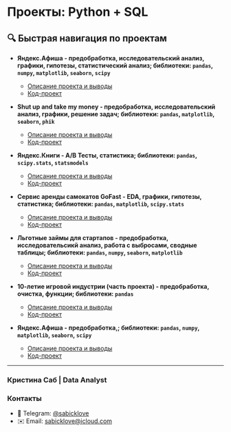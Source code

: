 # Проекты: Python + SQL

## 🔍 Быстрая навигация по проектам
- **Яндекс.Афиша - предобработка, исследовательский анализ, графики, гипотезы, статистический анализ; библиотеки: `pandas`, `numpy`, `matplotlib`, `seaborn`, `scipy`**
  - [Описание проекта и выводы](https://github.com/sabicklove1/Python_base/blob/main/Yandex_Afisha/README.md)
  - [Код-проект](https://github.com/sabicklove1/Python_base/blob/main/Yandex_Afisha/Yandex_afisha.ipynb)

- **Shut up and take my money - предобработка, исследовательский анализ, графики, решение задач; библиотеки: `pandas`, `matplotlib`, `seaborn`, `phik`**
  - [Описание проекта и выводы](https://github.com/sabicklove1/Python_base/blob/main/Food_Moscow/README.md)
  - [Код-проект](https://github.com/sabicklove1/Python_base/blob/main/Food_Moscow/food_market.ipynb)

- **Яндекс.Книги - A/B Тесты, статистика; библиотеки: `pandas`, `scipy.stats`, `statsmodels`**
  - [Описание проекта и выводы](https://github.com/sabicklove1/Python_base/blob/main/Ya_books/README.md)
  - [Код-проект](https://github.com/sabicklove1/Python_base/blob/main/Ya_books/Yandex_knigi_ab_hypothesis1.ipynb)
 
- **Сервис аренды самокатов GoFast - EDA, графики, гипотезы, статистика; библиотеки: `pandas`, `matplotlib`, `scipy.stats`**
  - [Описание проекта и выводы](https://github.com/sabicklove1/Python_base/blob/main/GoFast/README.md)
  - [Код-проект](https://github.com/sabicklove1/Python_base/blob/main/GoFast/GoFast.ipynb)

- **Льготные займы для стартапов - предобработка, исследовательсикй анализ, работа с выбросами, сводные таблицы; библиотеки: `pandas`, `numpy`, `seaborn`, `matplotlib`**
  - [Описание проекта и выводы](https://github.com/sabicklove1/Python_base/blob/main/Yandex_Afisha/README.md)
  - [Код-проект](https://github.com/sabicklove1/Python_base/blob/main/Yandex_Afisha/Yandex_afisha.ipynb)

- **10-летие игровой индустрии (часть проекта) - предобработка, очистка, функции; библиотеки: `pandas`**
  - [Описание проекта и выводы](https://github.com/sabicklove1/Python_base/blob/main/10Gaming/README.md)
  - [Код-проект](https://github.com/sabicklove1/Python_base/blob/main/10Gaming/gaming_industry.ipynb)




- **Яндекс.Афиша - предобработка,; библиотеки: `pandas`, `numpy`, `matplotlib`, `seaborn`, `scipy`**
  - [Описание проекта и выводы]()
  - [Код-проект]()



---
### Кристина Саб | Data Analyst
### Контакты
- 📱 Telegram: [@sabicklove](https://t.me/sabicklove)
- ✉️ Email: sabicklove@icloud.com

